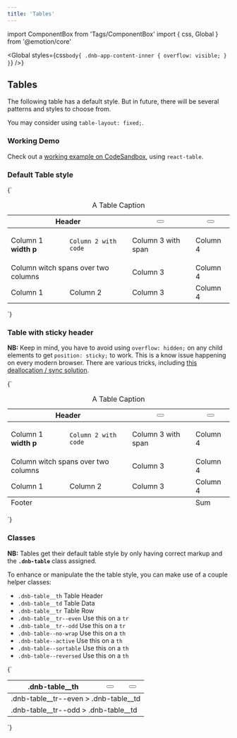 ```yaml
---
title: 'Tables'
---
```


import ComponentBox from 'Tags/ComponentBox'
import { css, Global } from '@emotion/core'

<Global styles={css`body{ .dnb-app-content-inner { overflow: visible; } }`} />}

## Tables

The following table has a default style. But in future, there will be several patterns and styles to choose from.

You may consider using `table-layout: fixed;`.

### Working Demo

Check out a [working example on CodeSandbox](https://codesandbox.io/embed/eufemia-react-table-x4cwc), using `react-table`.

### Default Table style

<ComponentBox reactLive hideCode data-dnb-test="table-default">
{`
<table className="dnb-table">
  <caption>A Table Caption</caption>
  <thead>
    <tr>
      <th scope="col" colSpan="2" className="dnb-table--no-wrap">
        Header
      </th>
      <th scope="col" className="dnb-table--sortable dnb-table--reversed">
        <Button
          variant="tertiary"
          icon="arrow-down"
          text="Sortable"
          title="Sort table row"
        />
      </th>
      <th scope="col" className="dnb-table--sortable dnb-table--active">
        <Button
          variant="tertiary"
          icon="arrow-down"
          text="Active"
          title="Sort table row"
        />
      </th>
    </tr>
  </thead>
  <tbody>
    <tr>
      <td>
        <p className="dnb-p">
          Column 1 <b>width p</b>
        </p>
      </td>
      <td>
        <code className="dnb-code">Column 2 with code</code>
      </td>
      <td>
        <span>Column 3 with span</span>
      </td>
      <td>Column 4</td>
    </tr>
    <tr>
      <td colSpan="2">Column witch spans over two columns</td>
      <td>Column 3</td>
      <td>Column 4</td>
    </tr>
    <tr>
      <td>Column 1</td>
      <td>Column 2</td>
      <td>Column 3</td>
      <td>Column 4</td>
    </tr>
  </tbody>
</table>
`}
</ComponentBox>

### Table with sticky header

**NB:** Keep in mind, you have to avoid using `overflow: hidden;` on any child elements to get `position: sticky;` to work. This is a know issue happening on every modern browser. There are various tricks, including [this deallocation / sync solution](https://uxdesign.cc/position-stuck-96c9f55d9526).

<ComponentBox
  reactLive
  hideCode
 data-dnb-test="table-sticky">
{`

<Table sticky="true" sticky_offset="4rem">
  <caption className="dnb-sr-only">A Table Caption</caption>
  <thead>
    <tr>
      <th scope="col" colSpan="2" className="dnb-table--no-wrap">
        Header
      </th>
      <th scope="col" className="dnb-table--sortable dnb-table--reversed">
        <Button
          variant="tertiary"
          icon="arrow-down"
          text="Sortable"
          title="Sort table row"
        />
      </th>
      <th scope="col" className="dnb-table--sortable dnb-table--active">
        <Button
          variant="tertiary"
          icon="arrow-down"
          text="Active"
          title="Sort table row"
        />
      </th>
    </tr>
  </thead>
  <tfoot>
    <tr>
      <td colSpan="3">Footer</td>
      <td>Sum</td>
    </tr>
  </tfoot>
  <tbody>
    <Table.StickyHelper />
    <tr>
      <td>
        <p className="dnb-p">
          Column 1 <b>width p</b>
        </p>
      </td>
      <td>
        <code className="dnb-code">Column 2 with code</code>
      </td>
      <td>
        <span>Column 3 with span</span>
      </td>
      <td>Column 4</td>
    </tr>
    <tr>
      <td colSpan="2">Column witch spans over two columns</td>
      <td>Column 3</td>
      <td>Column 4</td>
    </tr>
    <tr>
      <td>Column 1</td>
      <td>Column 2</td>
      <td>Column 3</td>
      <td>Column 4</td>
    </tr>
  </tbody>
</Table>
`}
</ComponentBox>

### Classes

**NB:** Tables get their default table style by only having correct markup and the **`.dnb-table`** class assigned.

To enhance or manipulate the the table style, you can make use of a couple helper classes:

- `.dnb-table__th` Table Header
- `.dnb-table__td` Table Data
- `.dnb-table__tr` Table Row
- `.dnb-table__tr--even` Use this on a `tr`
- `.dnb-table__tr--odd` Use this on a `tr`
- `.dnb-table--no-wrap` Use this on a `th`
- `.dnb-table--active` Use this on a `th`
- `.dnb-table--sortable` Use this on a `th`
- `.dnb-table--reversed` Use this on a `th`

<!-- - `.dnb-table--tabular` Use this on the `table` root -->

<ComponentBox reactLive hideCode data-dnb-test="table-classes" caption="Example usage of class helpers">
{`
<table className="dnb-table">
  <thead>
    <tr className="dnb-table__tr">
      <th className="dnb-table__th">
        .dnb-table__th
      </th>
      <th scope="col" className="dnb-table__th dnb-table--sortable dnb-table--reversed">
        <Button
          variant="tertiary"
          icon="arrow-down"
          text="dnb-table--reversed"
          title="dnb-table__th dnb-table--sortable dnb-table--reversed"
        />
      </th>
      <th scope="col" className="dnb-table__th dnb-table--sortable dnb-table--active">
        <Button
          variant="tertiary"
          icon="arrow-down"
          text="dnb-table--active"
          title="dnb-table__th dnb-table--sortable dnb-table--active"
        />
      </th>
    </tr>
  </thead>
  <tbody>
    <tr className="dnb-table__tr dnb-table__tr--even">
      <td colSpan="3" className="dnb-table__td">.dnb-table__tr--even > .dnb-table__td</td>
    </tr>
    <tr className="dnb-table__tr dnb-table__tr--odd">
      <td colSpan="3" className="dnb-table__td">.dnb-table__tr--odd > .dnb-table__td</td>
    </tr>
  </tbody>
</table>
`}
</ComponentBox>

<!-- ### Tabular Numbers

Set [Tabular Lining](/uilib/typography/numbers) on tables by using this CSS class: `.dnb-table--tabular`

<ComponentBox reactLive hideCode data-dnb-test="table-tabular">
{`
<table className="dnb-table dnb-table--tabular">
  <thead>
    <tr>
      <th>
        Tabular Lining
      </th>
    </tr>
  </thead>
  <tbody>
    <tr>
      <td>0123456789</td>
    </tr>
  </tbody>
</table>
`}
</ComponentBox> -->
